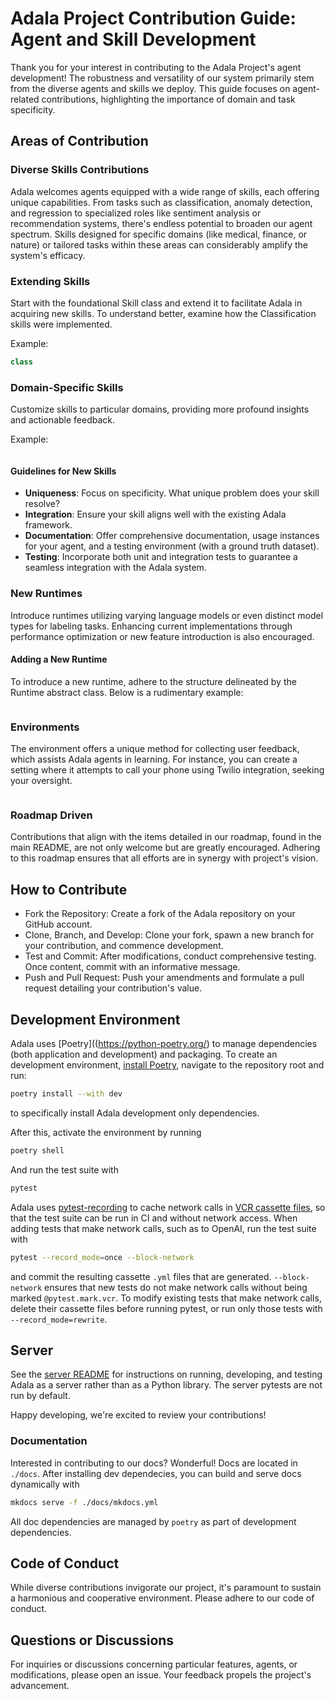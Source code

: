 # Adala Project Contribution Guide: Agent and Skill Development

Thank you for your interest in contributing to the Adala Project's agent development! The robustness and versatility of our system primarily stem from the diverse agents and skills we deploy. This guide focuses on agent-related contributions, highlighting the importance of domain and task specificity.

## Areas of Contribution

### Diverse Skills Contributions

Adala welcomes agents equipped with a wide range of skills, each offering unique capabilities. From tasks such as classification, anomaly detection, and regression to specialized roles like sentiment analysis or recommendation systems, there's endless potential to broaden our agent spectrum. Skills designed for specific domains (like medical, finance, or nature) or tailored tasks within these areas can considerably amplify the system's efficacy.

### Extending Skills

Start with the foundational Skill class and extend it to facilitate Adala in acquiring new skills. To understand better, examine how the Classification skills were implemented.

Example:

```python
class 
```

### Domain-Specific Skills

Customize skills to particular domains, providing more profound insights and actionable feedback.

Example:

```python
```

#### Guidelines for New Skills

- **Uniqueness**: Focus on specificity. What unique problem does your skill resolve?
- **Integration**: Ensure your skill aligns well with the existing Adala framework.
- **Documentation**: Offer comprehensive documentation, usage instances for your agent, and a testing environment (with a ground truth dataset).
- **Testing**: Incorporate both unit and integration tests to guarantee a seamless integration with the Adala system.

### New Runtimes

Introduce runtimes utilizing varying language models or even distinct model types for labeling tasks. Enhancing current implementations through performance optimization or new feature introduction is also encouraged.

#### Adding a New Runtime

To introduce a new runtime, adhere to the structure delineated by the Runtime abstract class. Below is a rudimentary example:

```python

```

### Environments

The environment offers a unique method for collecting user feedback, which assists Adala agents in learning. For instance, you can create a setting where it attempts to call your phone using Twilio integration, seeking your oversight.

```python

```

### Roadmap Driven

Contributions that align with the items detailed in our roadmap, found in the main README, are not only welcome but are greatly encouraged. Adhering to this roadmap ensures that all efforts are in synergy with project's vision.

## How to Contribute

- Fork the Repository: Create a fork of the Adala repository on your GitHub account.
- Clone, Branch, and Develop: Clone your fork, spawn a new branch for your contribution, and commence development.
- Test and Commit: After modifications, conduct comprehensive testing. Once content, commit with an informative message.
- Push and Pull Request: Push your amendments and formulate a pull request detailing your contribution's value.

## Development Environment

Adala uses [Poetry]((https://python-poetry.org/) to manage dependencies (both application and development) and packaging. To create an development environment, [install Poetry](https://python-poetry.org/docs/#installation), navigate to the repository root and run:

```bash
poetry install --with dev 
```

to specifically install Adala development only dependencies.

After this, activate the environment by running

```bash
poetry shell
```

And run the test suite with

```bash
pytest
```

Adala uses [pytest-recording](https://pypi.org/project/pytest-recording/) to cache network calls in [VCR cassette files](https://vcrpy.readthedocs.io/en/latest/), so that the test suite can be run in CI and without network access. When adding tests that make network calls, such as to OpenAI, run the test suite with
```bash
pytest --record_mode=once --block-network
```
and commit the resulting cassette `.yml` files that are generated. `--block-network` ensures that new tests do not make network calls without being marked `@pytest.mark.vcr`. To modify existing tests that make network calls, delete their cassette files before running pytest, or run only those tests with `--record_mode=rewrite`.

## Server

See the [server README](https://github.com/HumanSignal/Adala/tree/master/server) for instructions on running, developing, and testing Adala as a server rather than as a Python library. The server pytests are not run by default.

Happy developing, we're excited to review your contributions!

### Documentation

Interested in contributing to our docs? Wonderful! Docs are located in `./docs`. After installing dev dependecies, you can build and serve docs dynamically with

```bash
mkdocs serve -f ./docs/mkdocs.yml
```

All doc dependencies are managed by `poetry` as part of development dependencies.

## Code of Conduct

While diverse contributions invigorate our project, it's paramount to sustain a harmonious and cooperative environment. Please adhere to our code of conduct.

## Questions or Discussions

For inquiries or discussions concerning particular features, agents, or modifications, please open an issue. Your feedback propels the project's advancement.
